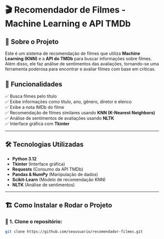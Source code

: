 # 🎬 Recomendador de Filmes - Machine Learning e API TMDb

## 📌 Sobre o Projeto
Este é um sistema de recomendação de filmes que utiliza **Machine Learning (KNN)** e a **API do TMDb** para buscar informações sobre filmes. Além disso, ele faz análise de sentimentos das avaliações, tornando-se uma ferramenta poderosa para encontrar e avaliar filmes com base em críticas.

## 🚀 Funcionalidades
✅ Busca filmes pelo título  
✅ Exibe informações como título, ano, gênero, diretor e elenco  
✅ Exibe a nota IMDb do filme  
✅ Recomendação de filmes similares usando **KNN (K-Nearest Neighbors)**  
✅ Análise de sentimentos de avaliações usando **NLTK**  
✅ Interface gráfica com **Tkinter**  

---

## 🛠️ Tecnologias Utilizadas
- **Python 3.12**
- **Tkinter** (Interface gráfica)
- **Requests** (Consumo da API TMDb)
- **Pandas & NumPy** (Manipulação de dados)
- **Scikit-Learn** (Modelo de recomendação KNN)
- **NLTK** (Análise de sentimentos)

---

## 🏗️ Como Instalar e Rodar o Projeto

### 🔹 1. Clone o repositório:
```sh
git clone https://github.com/seuusuario/recomendador-filmes.git
